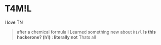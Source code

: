 # T4M!L
I love TN

>after a chemical formula  i Learned something new about `h1Yl`
**Is this hackerone? (h1) : literally not**
Thats all 

